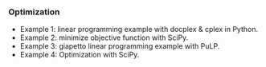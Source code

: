 ### Optimization
- Example 1: linear programming example with docplex &amp; cplex in Python.
- Example 2: minimize objective function with SciPy.
- Example 3: giapetto linear programming example with PuLP.
- Example 4: Optimization with SciPy.

